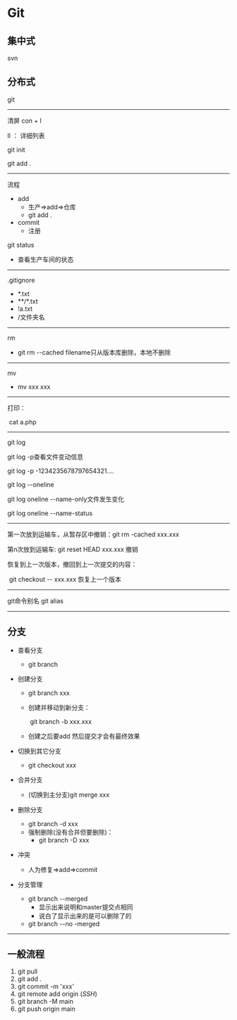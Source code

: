 # Git

## 集中式

svn

## 分布式

git

---

清屏 con + l

ll ： 详细列表

git init 

git add .

---

流程

- add
  - 生产=>add=>仓库
  - git add .
- commit
  - 注册

git status

- 查看生产车间的状态

---

.gitignore

- *.txt
- \*\*/*.txt
- !a.txt
- /文件夹名

---

rm

- git rm --cached filename只从版本库删除，本地不删除

---

mv

- mv xxx xxx

---

打印：

​	cat a.php

---

git log

git log -p查看文件变动信息

git log -p -1234235678797654321....

git log --oneline

git log oneline --name-only文件发生变化

git log oneline --name-status

---

第一次放到运输车，从暂存区中撤销：git rm -cached xxx.xxx

第n次放到运输车: git reset HEAD xxx.xxx 撤销

恢复到上一次版本，撤回到上一次提交的内容：

​	git checkout -- xxx.xxx 恢复上一个版本

---

git命令别名  git alias

---

## 分支

- 查看分支

  - git branch 

- 创建分支

  - git branch xxx

  - 创建并移动到新分支：

    ​				 git branch -b xxx.xxx

  - 创建之后要add 然后提交才会有最终效果

- 切换到其它分支

  - git checkout xxx

- 合并分支
  - (切换到主分支)git merge xxx

- 删除分支
  - git branch -d xxx
  - 强制删除(没有合并但要删除)：
    - git branch -D xxx

- 冲突
  - 人为修复=>add=>commit

- 分支管理
  - git branch --merged
    - 显示出来说明和master提交点相同
    - 说白了显示出来的是可以删除了的
  - git branch --no -merged

---

## 一般流程

1. git pull
2. git add .
3. git commit -m 'xxx'
4. git remote add origin (_SSH_)
5. git branch -M main
6.  git push origin main

